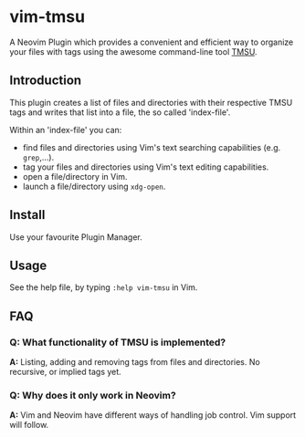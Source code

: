 # vim-tmsu

A Neovim Plugin which provides a convenient and efficient way to organize your files with tags using the awesome command-line tool [TMSU](https://tmsu.org/).  

## Introduction

This plugin creates a list of files and directories with their respective TMSU tags and writes that list into a file, the so called 'index-file'.  

Within an 'index-file' you can:

* find files and directories using Vim's text searching capabilities (e.g. `grep`,…).
* tag your files and directories using Vim's text editing capabilities.
* open a file/directory in Vim.
* launch a file/directory using `xdg-open`.

## Install

Use your favourite Plugin Manager.  

## Usage

See the help file, by typing `:help vim-tmsu` in Vim.  

## FAQ

### Q: What functionality of TMSU is implemented?
__A:__ Listing, adding and removing tags from files and directories. No recursive, or implied tags yet.  

### Q: Why does it only work in Neovim?
__A:__ Vim and Neovim have different ways of handling job control. Vim support will follow.  
